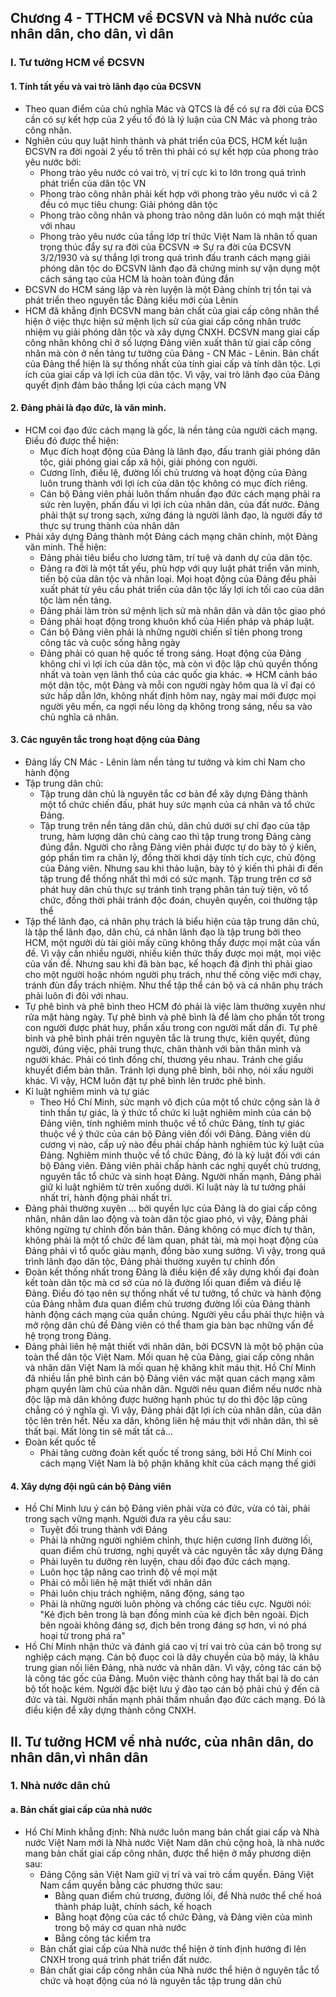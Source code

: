 ## Chương 4 - TTHCM về ĐCSVN và Nhà nước của nhân dân, cho dân, vì dân
### I. Tư tưởng HCM về ĐCSVN
#### 1. Tính tất yếu và vai trò lãnh đạo của ĐCSVN 
- Theo quan điểm của chủ nghĩa Mác và QTCS là để có sự ra đời của ĐCS cần có sự kết hợp của 2 yếu tố đó là lý luận của CN Mác và phong trào công nhân.
- Nghiên cúu quy luật hình thành và phát triển của ĐCS, HCM kết luận ĐCSVN ra đời ngoài 2 yếu tố trên thì phải có sự kết hợp của phong trào yêu nước bởi:
	- Phong trào yêu nước có vai trò, vị trí cực kì to lớn trong quá trình phát triển của dân tộc VN
	- Phong trào công nhân phải kết hợp với phong trào yêu nước vì cả 2 đều có mục tiêu chung: Giải phóng dân tộc
	- Phong trào công nhân và phong trào nông dân luôn có mqh mật thiết với nhau
	- Phong trào yêu nước của tầng lớp trí thức Việt Nam là nhân tố quan trọng thúc đẩy sự ra đời của ĐCSVN
$\Rightarrow$ Sự ra đời của ĐCSVN 3/2/1930 và sự thắng lợi trong quá trình đấu tranh cách mạng giải phóng dân tộc do ĐCSVN lãnh đạo đã chứng minh sự vận dụng một cách sáng tạo của HCM là hoàn toàn đúng đắn
- ĐCSVN do HCM sáng lập và rèn luyện là một Đảng chính trị tồn tại và phát triển theo nguyên tắc Đảng kiểu mới của Lênin
- HCM đã khẳng định ĐCSVN mang bản chất của giai cấp công nhân thể hiện ở việc thực hiện sứ mệnh lịch sử của giai cấp công nhân trước nhiệm vụ giải phóng dân tộc và xây dựng CNXH. ĐCSVN mang giai cấp công nhân không chỉ ở số lượng Đảng viên xuất thân từ giai cấp công nhân mà còn ở nền tảng tư tưởng của Đảng - CN Mác - Lênin. Bản chất của Đảng thể hiện là sự thống nhất của tính giai cấp và tính dân tộc. Lợi ích của giai cấp và lợi ích của dân tộc. Vì vậy, vai trò lãnh đạo của Đảng quyết định đảm bảo thắng lợi của cách mạng VN
#### 2. Đảng phải là đạo đức, là văn minh.
- HCM coi đạo đức cách mạng là gốc, là nền tảng của người cách mạng. Điều đó được thể hiện:
	- Mục đích hoạt động của Đảng là lãnh đạo, đấu tranh giải phóng dân tộc, giải phóng giai cấp xã hội, giải phóng con người.
	- Cương lĩnh, điều lệ, đường lối chủ trương và hoạt động của Đảng luôn trung thành với lợi ích của dân tộc không có mục đích riêng.
	- Cán bộ Đảng viên phải luôn thấm nhuần đạo đức cách mạng phải ra sức rèn luyện, phấn đấu vì lợi ích của nhân dân, của đất nước. Đảng phải thật sự trong sạch, xứng đáng là người lãnh đạo, là người đầy tớ thực sự trung thành của nhân dân
- Phải xây dựng Đảng thành một Đảng cách mạng chân chính, một Đảng văn minh. Thể hiện:
	- Đảng phải tiêu biểu cho lương tâm, trí tuệ và danh dự của dân tộc.
	- Đảng ra đời là một tất yếu, phù hợp với quy luật phát triển văn minh, tiến bộ của dân tộc và nhân loại. Mọi hoạt động của Đảng đều phải xuất phát từ yêu cầu phát triển của dân tộc lấy lợi ích tối cao của dân tộc làm nền tảng.
	- Đảng phải làm tròn sứ mệnh lịch sử mà nhân dân và dân tộc giao phó
	- Đảng phải hoạt động trong khuôn khổ của Hiến pháp và pháp luật.
	- Cán bộ Đảng viên phải là những người chiến sĩ tiên phong trong công tác và cuộc sống hằng ngày
	- Đảng phải có quan hệ quốc tế trong sáng. Hoạt động của Đảng không chỉ vì lợi ích của dân tộc, mà còn vì độc lập chủ quyền thống nhất và toàn vẹn lãnh thổ của các quốc gia khác.
$\Rightarrow$ HCM cảnh báo một dân tộc, một Đảng và mỗi con người ngày hôm qua là vĩ đại có sức hấp dẫn lớn, không nhất định hôm nay, ngày mai mới được mọi người yêu mến, ca ngợi nếu lòng dạ không trong sáng, nếu sa vào chủ nghĩa cá nhân.
#### 3. Các nguyên tắc trong hoạt động của Đảng
- Đảng lấy CN Mác - Lênin làm nền tảng tư tưởng và kim chỉ Nam cho hành động
- Tập trung dân chủ:
	- Tập trung dân chủ là nguyên tắc cơ bản để xây dựng Đảng thành một tổ chức chiến đấu, phát huy sức mạnh của cá nhân và tổ chức Đảng.
	- Tập trung trên nền tảng dân chủ, dân chủ dưới sự chỉ đạo của tập trung, hàm lượng dân chủ càng cao thì tập trung trong Đảng càng đúng đắn. Người cho rằng Đảng viên phải được tự do bày tỏ ý kiến, góp phần tìm ra chân lý, đồng thời khơi dậy tính tích cực, chủ động của Đảng viên. Nhưng sau khi thảo luận, bày tỏ ý kiến thì phải đi đến tập trung để thống nhất thì mới có sức mạnh. Tập trung trên cơ sở phát huy dân chủ thực sự tránh tình trạng phân tán tuỳ tiện, vô tổ chức, đồng thời phải tránh độc đoán, chuyên quyền, coi thường tập thể
- Tập thể lãnh đạo, cá nhân phụ trách là biểu hiện của tập trung dân chủ, là tập thể lãnh đạo, dân chủ, cá nhân lãnh đạo là tập trung bởi theo HCM, một người dù tài giỏi mấy cũng không thấy được mọi mặt của vấn đề. Vì vậy cần nhiều người, nhiều kiến thức thấy được mọi mặt, mọi việc của vấn đề. Nhưng sau khi đã bàn bạc, kế hoạch đã định thì phải giao cho một người hoặc nhóm người phụ trách, như thế công việc mới chạy, tránh đùn đẩy trách nhiệm. Như thể tập thể cán bộ và cá nhân phụ trách phải luôn đi đôi với nhau.
- Tự phê bình và phê bình theo HCM đó phải là việc làm thường xuyên như rửa mặt hàng ngày. Tự phê bình và phê bình là để làm cho phần tốt trong con người được phát huy, phần xấu trong con người mất dần đi. Tự phê bình và phê bình phải trên nguyên tắc là trung thực, kiên quyết, đúng người, đúng việc, phải trung thực, chân thành với bản thân mình và người khác. Phải có tình đồng chí, thương yêu nhau. Tránh che giấu khuyết điểm bản thân. Tránh lợi dụng phê bình, bôi nhọ, nói xấu người khác. Vì vậy, HCM luôn đặt tự phê bình lên trước phê bình.
- Kỉ luật nghiêm minh và tự giác
	- Theo Hồ Chí Minh, sức mạnh vô địch của một tổ chức cộng sản là ở tinh thần tự giác, là ý thức tổ chức kỉ luật nghiêm minh của cán bộ Đảng viên, tính nghiêm minh thuộc về tổ chức Đảng, tính tự giác thuộc về ý thức của cán bộ Đảng viên đối với Đảng. Đảng viên dù cương vị nào, cấp uỷ nào đều phải chấp hành nghiêm túc kỷ luật của Đảng. Nghiêm minh thuộc về tổ chức Đảng, đó là kỷ luật đối với cán bộ Đảng viên. Đảng viên phải chấp hành các nghị quyết chủ trương, nguyên tắc tổ chức và sinh hoạt Đảng. Người nhấn mạnh, Đảng phải giữ kỉ luật nghiêm từ trên xuống dưới. Kỉ luật này là tư tưởng phải nhất trí, hành động phải nhất trí.
- Đảng phải thường xuyên ... bởi quyền lực của Đảng là do giai cấp công nhân, nhân dân lao động và toàn dân tộc giao phó, vì vậy, Đảng phải không ngừng tự chỉnh đốn bản thân. Đảng không có mục đích tự thân, không phải là một tổ chức để làm quan, phát tài, mà mọi hoạt động của Đảng phải vì tổ quốc giàu mạnh, đồng bào xung sướng. Vì vậy, trong quá trình lãnh đạo dân tộc, Đảng phải thường xuyên tự chỉnh đốn
- Đoàn kết thống nhất trong Đảng là điều kiện để xây dựng khối đại đoàn kết toàn dân tộc mà cơ sở của nó là đường lối quan điểm và điều lệ Đảng. Điều đó tạo nên sự thống nhất về tư tưởng, tổ chức và hành động của Đảng nhằm đưa quan điểm chủ trương đường lối của Đảng thành hành động cách mạng của quần chúng. Người yêu cầu phải thực hiện và mở rộng dân chủ để Đảng viên có thể tham gia bàn bạc những vấn đề hệ trọng trong Đảng. 
- Đảng phải liên hệ mật thiết với nhân dân, bởi ĐCSVN là một bộ phận của toàn thể dân tộc Việt Nam. Mối quan hệ của Đảng, giai cấp công nhân và nhân dân Việt Nam là mối quan hệ khăng khít máu thịt. Hồ Chí Minh đã nhiều lần phê bình cán bộ Đảng viên vác mặt quan cách mạng xâm phạm quyền làm chủ của nhân dân. Người nêu quan điểm nếu nước nhà độc lập mà dân không được hưởng hạnh phúc tự do thì độc lập cũng chẳng có ý nghĩa gì. Vì vậy, Đảng phải đặt lợi ích của nhân dân, của dân tộc lên trên hết. Nếu xa dân, không liên hệ máu thịt với nhân dân, thì sẽ thất bại. Mất lòng tin sẽ mất tất cả...
- Đoàn kết quốc tế
	- Phải tăng cường đoàn kết quốc tế trong sáng, bởi Hồ Chí Minh coi cách mạng Việt Nam là bộ phận khăng khít của cách mạng thế giới
#### 4. Xây dựng đội ngũ cán bộ Đảng viên
- Hồ Chí Minh lưu ý cán bộ Đảng viên phải vừa có đức, vừa có tài, phải trong sạch vững mạnh. Người đưa ra yêu cầu sau:
	- Tuyệt đối trung thành với Đảng
	- Phải là những người nghiêm chỉnh, thực hiện cương lĩnh đường lối, quan điểm chủ trương, nghị quyết và các nguyên tắc xây dựng Đảng
	- Phải luyên tu dưỡng rèn luyện, chau dồi đạo đức cách mạng.
	- Luôn học tập nâng cao trình độ về mọi mặt
	- Phải có mỗi liên hệ mật thiết với nhân dân
	- Phải luôn chịu trách nghiệm, năng động, sáng tạo
	- Phải là những người luôn phòng và chống các tiêu cực. Người nói: "Kẻ địch bên trong là bạn đồng minh của kẻ địch bên ngoài. Địch bên ngoài không đáng sợ, địch bên trong đáng sợ hơn, vì nó phá hoại từ trong phá ra"
- Hồ Chí Minh nhận thức và đánh giá cao vị trí vai trò của cán bộ trong sự nghiệp cách mạng. Cán bộ đuọc coi là dây chuyền của bộ máy, là khâu trung gian nối liên Đảng, nhà nước và nhân dân. Vì vậy, công tác cán bộ là công tác gốc của Đảng. Muôn việc thành công hay thất bại là do cán bộ tốt hoặc kém. Người đặc biệt lưu ý đào tạo cán bộ phải chú ý đến cả đức và tài. Người nhấn mạnh phải thấm nhuần đạo đức cách mạng. Đó là điều kiện để xây dựng thành công CNXH.
## II. Tư tưởng HCM về nhà nước, của nhân dân, do nhân dân,vì nhân dân
### 1. Nhà nước dân chủ
#### a. Bản chất giai cấp của nhà nước
- Hồ Chí Minh khẳng định: Nhà nước luôn mang bản chất giai cấp và Nhà nước Việt Nam mới là Nhà nước Việt Nam dân chủ cộng hoà, là nhà nước mang bản chất giai cấp công nhân, được thể hiện ở mấy phương diện sau:
	- Đảng Cộng sản Việt Nam giữ vị trí và vai trò cầm quyền. Đảng Việt Nam cầm quyền bằng các phương thức sau:
		- Bằng quan điểm chủ trương, đường lối, để Nhà nước thể chế hoá thành pháp luật, chính sách, kế hoạch
		- Bằng hoạt động của các tổ chức Đảng, và Đảng viên của mình trong bộ máy cơ quan nhà nước
		- Bằng công tác kiểm tra
	- Bản chất giai cấp của Nhà nước thể hiện ở tính định hướng đi lên CNXH trong quá trình phát triển đất nước.
	- Bản chất giai cấp công nhân của Nhà nước thể hiện ở nguyên tắc tổ chức và hoạt động của nó là nguyên tắc tập trung dân chủ